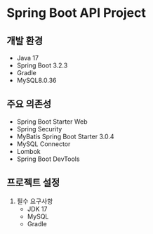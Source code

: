 # Spring Boot API Project

## 개발 환경
- Java 17
- Spring Boot 3.2.3
- Gradle
- MySQL8.0.36

## 주요 의존성
- Spring Boot Starter Web
- Spring Security
- MyBatis Spring Boot Starter 3.0.4
- MySQL Connector
- Lombok
- Spring Boot DevTools

## 프로젝트 설정
1. 필수 요구사항
   - JDK 17
   - MySQL
   - Gradle
